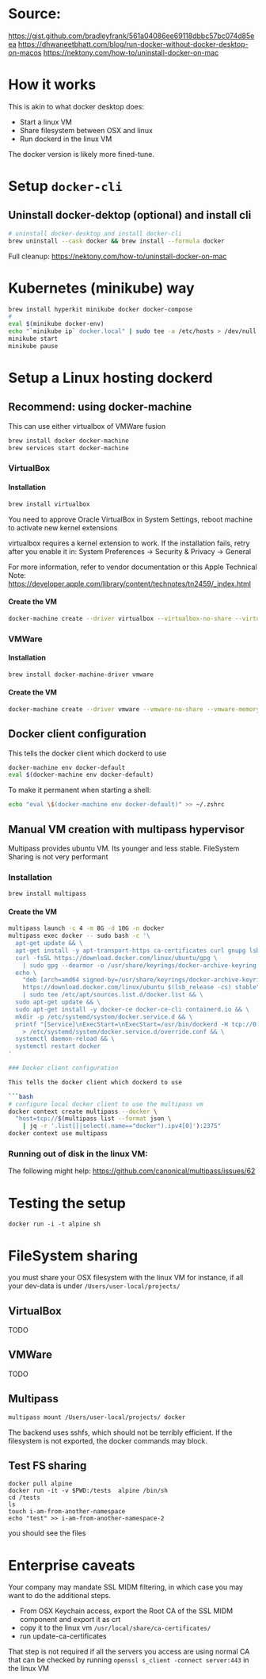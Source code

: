 # Source:
https://gist.github.com/bradleyfrank/561a04086ee69118dbbc57bc074d85eea
https://dhwaneetbhatt.com/blog/run-docker-without-docker-desktop-on-macos
https://nektony.com/how-to/uninstall-docker-on-mac

# How it works

This is akin to what docker desktop does: 
  - Start a linux VM 
  - Share filesystem between OSX and linux 
  - Run dockerd in the linux VM
 
The docker version is likely more fined-tune. 


# Setup `docker-cli`

## Uninstall docker-dektop (optional) and install cli 
```bash
# uninstall docker-desktop and install docker-cli
brew uninstall --cask docker && brew install --formula docker
```

Full cleanup:
https://nektony.com/how-to/uninstall-docker-on-mac

# Kubernetes (minikube) way 

```bash
brew install hyperkit minikube docker docker-compose
# 
eval $(minikube docker-env)
echo "`minikube ip` docker.local" | sudo tee -a /etc/hosts > /dev/null
minikube start
minikube pause
```



# Setup a Linux hosting dockerd

## Recommend: using docker-machine

This can use either virtualbox of VMWare fusion

```bash
brew install docker docker-machine
brew services start docker-machine
```

### VirtualBox 

#### Installation
```bash
brew install virtualbox
```

You need to approve Oracle VirtualBox in System Settings, reboot machine to activate new kernel extensions

virtualbox requires a kernel extension to work.
If the installation fails, retry after you enable it in:
  System Preferences → Security & Privacy → General

For more information, refer to vendor documentation or this Apple Technical Note:
  https://developer.apple.com/library/content/technotes/tn2459/_index.html

#### Create the VM

```bash
docker-machine create --driver virtualbox --virtualbox-no-share --virtualbox-memory 4096 --virtualbox-cpu-count 2 docker-default
```

### VMWare 

#### Installation

```bash
brew install docker-machine-driver vmware
```

#### Create the VM

```bash
docker-machine create --driver vmware --vmware-no-share --vmware-memory-size 4096 --vmware-cpu-count 2 docker-default
```

## Docker client configuration

This tells the docker client which dockerd to use

```bash
docker-machine env docker-default 
eval $(docker-machine env docker-default)
```

To make it permanent when starting a shell:
```bash
echo "eval \$(docker-machine env docker-default)" >> ~/.zshrc
```




## Manual VM creation with multipass hypervisor

Multipass provides ubuntu VM. Its younger and less stable. FileSystem Sharing is not very performant

### Installation

```bash
brew install multipass
```

#### Create the VM
```bash
multipass launch -c 4 -m 8G -d 10G -n docker
multipass exec docker -- sudo bash -c '\
  apt-get update && \
  apt-get install -y apt-transport-https ca-certificates curl gnupg lsb-release && \
  curl -fsSL https://download.docker.com/linux/ubuntu/gpg \
    | sudo gpg --dearmor -o /usr/share/keyrings/docker-archive-keyring.gpg && \
  echo \
    "deb [arch=amd64 signed-by=/usr/share/keyrings/docker-archive-keyring.gpg] \
    https://download.docker.com/linux/ubuntu $(lsb_release -cs) stable" \
    | sudo tee /etc/apt/sources.list.d/docker.list && \
  sudo apt-get update && \
  sudo apt-get install -y docker-ce docker-ce-cli containerd.io && \
  mkdir -p /etc/systemd/system/docker.service.d && \
  printf "[Service]\nExecStart=\nExecStart=/usr/bin/dockerd -H tcp://0.0.0.0:2375" \
    > /etc/systemd/system/docker.service.d/override.conf && \
  systemctl daemon-reload && \
  systemctl restart docker
'

### Docker client configuration

This tells the docker client which dockerd to use

```bash
# configure local docker client to use the multipass vm
docker context create multipass --docker \
  "host=tcp://$(multipass list --format json \
    | jq -r '.list[]|select(.name=="docker").ipv4[0]'):2375"
docker context use multipass
```

### Running out of disk in the linux VM:

The following might help:
https://github.com/canonical/multipass/issues/62



# Testing the setup

```
docker run -i -t alpine sh 
```


# FileSystem sharing 

you must share your OSX filesystem with the linux VM 
for instance, if all your dev-data is under `/Users/user-local/projects/`

## VirtualBox 

TODO

## VMWare

TODO

## Multipass
```bash
multipass mount /Users/user-local/projects/ docker 
```

The backend uses sshfs, which should not be terribly efficient. 
If the filesystem is not exported, the docker commands may block.


## Test FS sharing
```
docker pull alpine
docker run -it -v $PWD:/tests  alpine /bin/sh
cd /tests
ls
touch i-am-from-another-namespace
echo "test" >> i-am-from-another-namespace-2
```

you should see the files



# Enterprise caveats

Your company may mandate SSL MIDM filtering, in which case you may want to do the additional steps.
  - From OSX Keychain access, export the Root CA of the SSL MIDM component and export it as crt
  - copy it to the linux vm `/usr/local/share/ca-certificates/`
  - run update-ca-certificates

That step is not required if all the servers you access are using normal CA 
that can be checked by running `openssl s_client -connect server:443` in the linux VM 
